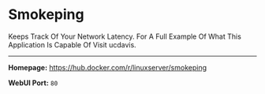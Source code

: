 # Smokeping

Keeps Track Of Your Network Latency. For A Full Example Of What This Application Is Capable Of Visit ucdavis.

---

**Homepage:** https://hub.docker.com/r/linuxserver/smokeping

**WebUI Port:** `80`